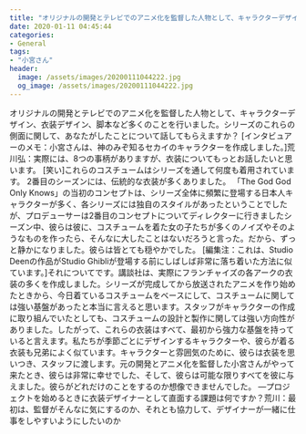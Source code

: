 ```yaml
---
title: "オリジナルの開発とテレビでのアニメ化を監督した人物として、キャラクターデザイン、衣装デザイン、脚本など多くのことを行いました。"
date: 2020-01-11 04:45:44
categories:
- General
tags:
- "小宮さん"
header:
  image: /assets/images/20200111044222.jpg
  og_image: /assets/images/20200111044222.jpg
---
```


オリジナルの開発とテレビでのアニメ化を監督した人物として、キャラクターデザイン、衣装デザイン、脚本など多くのことを行いました。シリーズのこれらの側面に関して、あなたがしたことについて話してもらえますか？ [インタビュアーのメモ：小宮さんは、神のみぞ知るセカイのキャラクターを作成しました。]荒川弘：実際には、8つの事柄がありますが、衣装についてもっとお話したいと思います。 [笑い]これらのコスチュームはシリーズを通して何度も着用されています。 2番目のシーズンには、伝統的な衣装が多くありました。 「The God God Only Knows」の当初のコンセプトは、シリーズ全体に頻繁に登場する日本人キャラクターが多く、各シリーズには独自のスタイルがあったということでしたが、プロデューサーは2番目のコンセプトについてディレクターに行きましたシーズン中、彼らは彼に、コスチュームを着た女の子たちが多くのノイズやそのようなものを作ったら、そんなに大したことはないだろうと言った。だから、ずっと静かになりました。彼らは皆とても穏やかでした。 [編集注：これは、Studio Deenの作品がStudio Ghibliが登場する前にしばしば非常に落ち着いた方法に似ています。]それについてです。講談社は、実際にフランチャイズの各アークの衣装の多くを作成しました。シリーズが完成してから放送されたアニメを作り始めたときから、今日着ているコスチュームをベースにして、コスチュームに関しては強い基盤があったと本当に言えると思います。スタッフがキャラクターの作成に取り組んでいたとしても、コスチュームの設計と製作に関しては強い方向性がありました。したがって、これらの衣装はすべて、最初から強力な基盤を持っていると言えます。私たちが季節ごとにデザインするキャラクターや、彼らが着る衣装も兄弟によく似ています。キャラクターと雰囲気のために、彼らは衣装を思いつき、スタッフに渡します。元の開発とアニメ化を監督した小宮さんがやって来たとき、彼らは非常に幸せでした、そして、彼らは可能な限りすべてを彼に与えました。彼らがどれだけのことをするのか想像できませんでした。 —プロジェクトを始めるときに衣装デザイナーとして直面する課題は何ですか？荒川：最初は、監督がそんなに気にするのか、それとも協力して、デザイナーが一緒に仕事をしやすいようにしたいのか
